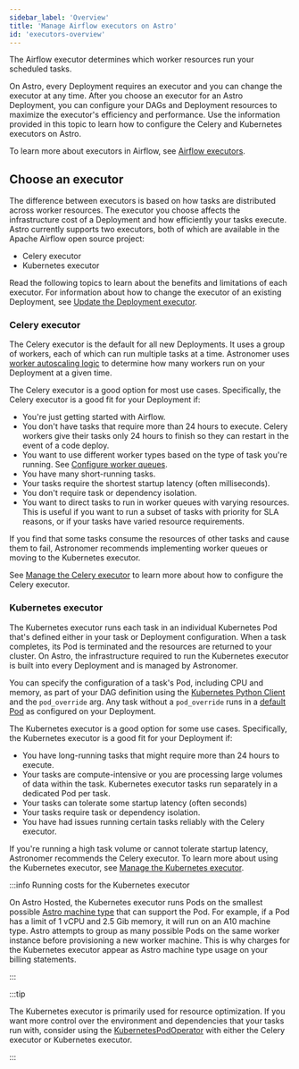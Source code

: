 ```yaml
---
sidebar_label: 'Overview'
title: 'Manage Airflow executors on Astro'
id: 'executors-overview'
---
```


The Airflow executor determines which worker resources run your scheduled tasks.

On Astro, every Deployment requires an executor and you can change the executor at any time. After you choose an executor for an Astro Deployment, you can configure your DAGs and Deployment resources to maximize the executor's efficiency and performance. Use the information provided in this topic to learn how to configure the Celery and Kubernetes executors on Astro.

To learn more about executors in Airflow, see [Airflow executors](https://www.astronomer.io/docs/learn/airflow-executors-explained).

## Choose an executor

The difference between executors is based on how tasks are distributed across worker resources. The executor you choose affects the infrastructure cost of a Deployment and how efficiently your tasks execute. Astro currently supports two executors, both of which are available in the Apache Airflow open source project:

- Celery executor
- Kubernetes executor

Read the following topics to learn about the benefits and limitations of each executor. For information about how to change the executor of an existing Deployment, see [Update the Deployment executor](deployment-resources.md#update-the-deployment-executor).

### Celery executor

The Celery executor is the default for all new Deployments. It uses a group of workers, each of which can run multiple tasks at a time. Astronomer uses [worker autoscaling logic](celery-executor.md#celery-worker-autoscaling-logic) to determine how many workers run on your Deployment at a given time.

The Celery executor is a good option for most use cases. Specifically, the Celery executor is a good fit for your Deployment if:

- You're just getting started with Airflow.
- You don't have tasks that require more than 24 hours to execute. Celery workers give their tasks only 24 hours to finish so they can restart in the event of a code deploy.
- You want to use different worker types based on the type of task you're running. See [Configure worker queues](configure-worker-queues.mdx).
- You have many short-running tasks.
- Your tasks require the shortest startup latency (often milliseconds).
- You don't require task or dependency isolation.
- You want to direct tasks to run in worker queues with varying resources. This is useful if you want to run a subset of tasks with priority for SLA reasons, or if your tasks have varied resource requirements.

If you find that some tasks consume the resources of other tasks and cause them to fail, Astronomer recommends implementing worker queues or moving to the Kubernetes executor.

See [Manage the Celery executor](celery-executor.md) to learn more about how to configure the Celery executor.

### Kubernetes executor

The Kubernetes executor runs each task in an individual Kubernetes Pod that's defined either in your task or Deployment configuration. When a task completes, its Pod is terminated and the resources are returned to your cluster. On Astro, the infrastructure required to run the Kubernetes executor is built into every Deployment and is managed by Astronomer. 

You can specify the configuration of a task's Pod, including CPU and memory, as part of your DAG definition using the [Kubernetes Python Client](https://github.com/kubernetes-client/python) and the `pod_override` arg. Any task without a `pod_override` runs in a [default Pod](deployment-resources.md#configure-kubernetes-pod-resources) as configured on your Deployment. 

The Kubernetes executor is a good option for some use cases. Specifically, the Kubernetes executor is a good fit for your Deployment if:

- You have long-running tasks that might require more than 24 hours to execute.
- Your tasks are compute-intensive or you are processing large volumes of data within the task. Kubernetes executor tasks run separately in a dedicated Pod per task.
- Your tasks can tolerate some startup latency (often seconds)
- Your tasks require task or dependency isolation.
- You have had issues running certain tasks reliably with the Celery executor.

If you're running a high task volume or cannot tolerate startup latency, Astronomer recommends the Celery executor. To learn more about using the Kubernetes executor, see [Manage the Kubernetes executor](kubernetes-executor.md).

:::info Running costs for the Kubernetes executor

On Astro Hosted, the Kubernetes executor runs Pods on the smallest possible [Astro machine type](configure-worker-queues.mdx#hosted-worker-types) that can support the Pod. For example, if a Pod has a limit of 1 vCPU and 2.5 Gib memory, it will run on an A10 machine type. Astro attempts to group as many possible Pods on the same worker instance before provisioning a new worker machine. This is why charges for the Kubernetes executor appear as Astro machine type usage on your billing statements.

:::

:::tip

The Kubernetes executor is primarily used for resource optimization. If you want more control over the environment and dependencies that your tasks run with, consider using the [KubernetesPodOperator](kubernetespodoperator.md) with either the Celery executor or Kubernetes executor.

:::

